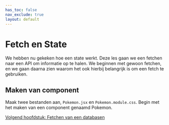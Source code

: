 ```yaml
---
has_toc: false
nav_exclude: true
layout: default
---
```


# Fetch en State
We hebben nu gekeken hoe een state werkt. Deze les gaan we een fetchen naar een API om informatie op te halen. We beginnen met gewoon fetchen, en we gaan daarna zien waarom het ook hierbij belangrijk is om een fetch te gebruiken.

## Maken van component
Maak twee bestanden aan, `Pokemon.jsx` en `Pokemon.module.css`. Begin met het maken van een component genaamd Pokemon. 

[Volgend hoofdstuk: Fetchen van een databasen](2fetch)